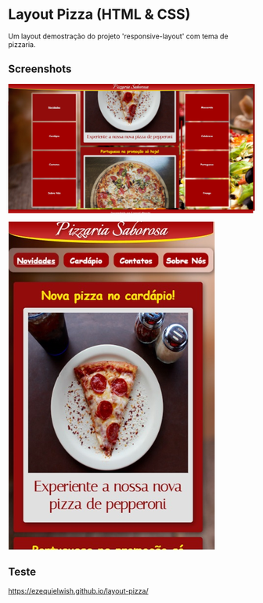 # Layout Pizza (HTML & CSS)

Um layout demostração do projeto 'responsive-layout' com tema de pizzaria.

## Screenshots

![App Screenshot](https://github.com/ezequielwish/layout-pizza/blob/cabc6e192800d9c41bf02470a3553548d6994341/assets/images/screenshot-1.jpg)

![App Screenshot](https://github.com/ezequielwish/layout-pizza/blob/cabc6e192800d9c41bf02470a3553548d6994341/assets/images/screenshot-2.jpg)

## Teste

https://ezequielwish.github.io/layout-pizza/
